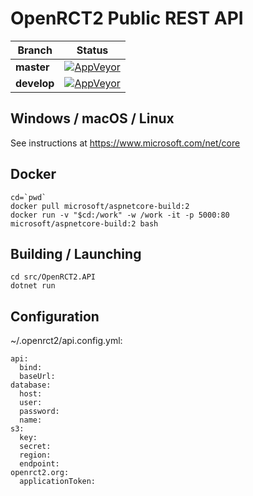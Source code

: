 # OpenRCT2 Public REST API

| Branch      | Status  |
|-------------|---------|
| **master**  | [![AppVeyor](https://ci.appveyor.com/api/projects/status/4pmkp4ymiku0vrcg/branch/master?svg=true)](https://ci.appveyor.com/project/IntelOrca/openrct2-api) |
| **develop** | [![AppVeyor](https://ci.appveyor.com/api/projects/status/4pmkp4ymiku0vrcg/branch/develop?svg=true)](https://ci.appveyor.com/project/IntelOrca/openrct2-api) |

## Windows / macOS / Linux
See instructions at https://www.microsoft.com/net/core

## Docker
```
cd=`pwd`
docker pull microsoft/aspnetcore-build:2
docker run -v "$cd:/work" -w /work -it -p 5000:80 microsoft/aspnetcore-build:2 bash
```

## Building / Launching
```
cd src/OpenRCT2.API
dotnet run
```

## Configuration
~/.openrct2/api.config.yml:
```
api:
  bind:
  baseUrl:
database:
  host:
  user:
  password:
  name:
s3:
  key:
  secret:
  region:
  endpoint:
openrct2.org:
  applicationToken:
```
